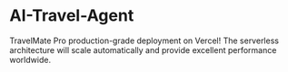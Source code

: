# AI-Travel-Agent
TravelMate Pro  production-grade deployment on Vercel! The serverless architecture will scale automatically and provide excellent performance worldwide.
